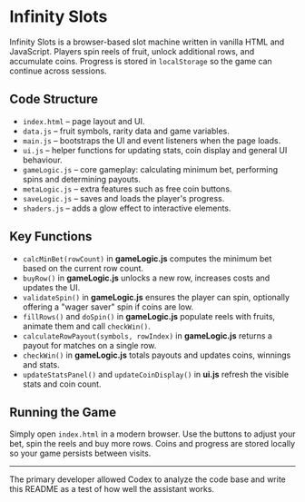 # Infinity Slots

Infinity Slots is a browser-based slot machine written in vanilla HTML and JavaScript. Players spin reels of fruit, unlock additional rows, and accumulate coins. Progress is stored in `localStorage` so the game can continue across sessions.

## Code Structure

- `index.html` – page layout and UI.
- `data.js` – fruit symbols, rarity data and game variables.
- `main.js` – bootstraps the UI and event listeners when the page loads.
- `ui.js` – helper functions for updating stats, coin display and general UI behaviour.
- `gameLogic.js` – core gameplay: calculating minimum bet, performing spins and determining payouts.
- `metaLogic.js` – extra features such as free coin buttons.
- `saveLogic.js` – saves and loads the player's progress.
- `shaders.js` – adds a glow effect to interactive elements.

## Key Functions

- `calcMinBet(rowCount)` in **gameLogic.js** computes the minimum bet based on the current row count.
- `buyRow()` in **gameLogic.js** unlocks a new row, increases costs and updates the UI.
- `validateSpin()` in **gameLogic.js** ensures the player can spin, optionally offering a "wager saver" spin if coins are low.
- `fillRows()` and `doSpin()` in **gameLogic.js** populate reels with fruits, animate them and call `checkWin()`.
- `calculateRowPayout(symbols, rowIndex)` in **gameLogic.js** returns a payout for matches on a single row.
- `checkWin()` in **gameLogic.js** totals payouts and updates coins, winnings and stats.
- `updateStatsPanel()` and `updateCoinDisplay()` in **ui.js** refresh the visible stats and coin count.

## Running the Game

Simply open `index.html` in a modern browser. Use the buttons to adjust your bet, spin the reels and buy more rows. Coins and progress are stored locally so your game persists between visits.

---

The primary developer allowed Codex to analyze the code base and write this README as a test of how well the assistant works.

